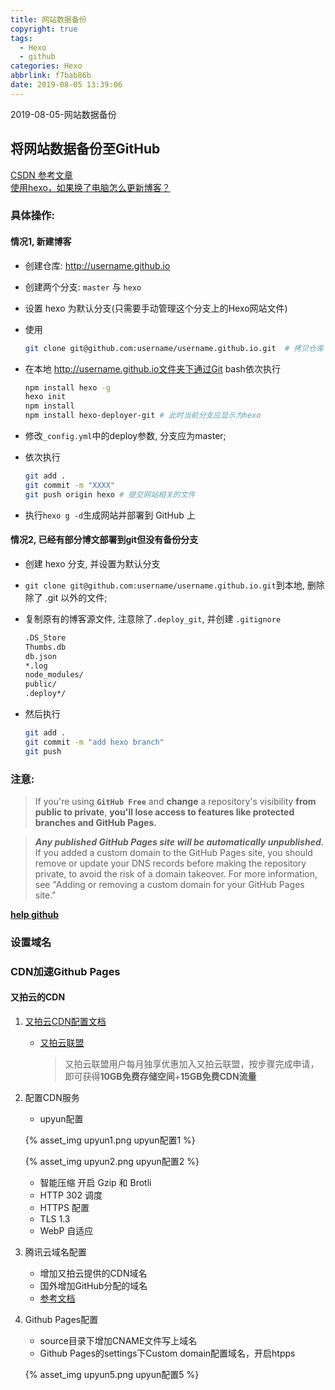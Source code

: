 ```yaml
---
title: 网站数据备份
copyright: true
tags:
  - Hexo
  - github
categories: Hexo
abbrlink: f7bab86b
date: 2019-08-05 13:39:06
---
```

2019-08-05-网站数据备份
<!--more-->

## 将网站数据备份至GitHub
[CSDN 参考文章](https://blog.csdn.net/u012195214/article/details/72721065)   
[使用hexo，如果换了电脑怎么更新博客？](https://www.zhihu.com/question/21193762)  

### 具体操作:
#### 情况1, 新建博客
+ 创建仓库: http://username.github.io
+ 创建两个分支: `master` 与 `hexo` 
+ 设置 hexo 为默认分支(只需要手动管理这个分支上的Hexo网站文件)
+ 使用
  ```bash
  git clone git@github.com:username/username.github.io.git  # 拷贝仓库
  ```

+ 在本地 http://username.github.io文件夹下通过Git bash依次执行
  ```bash
  npm install hexo -g
  hexo init
  npm install
  npm install hexo-deployer-git # 此时当前分支应显示为hexo
  ```

+ 修改`_config.yml`中的deploy参数, 分支应为master;
+ 依次执行
  ```bash
  git add .
  git commit -m "XXXX"
  git push origin hexo # 提交网站相关的文件
  ```

+ 执行`hexo g -d`生成网站并部署到 GitHub 上

#### 情况2, 已经有部分博文部署到git但没有备份分支
+ 创建 hexo 分支, 并设置为默认分支
+ `git clone git@github.com:username/username.github.io.git`到本地, 删除除了 .git 以外的文件;
+ 复制原有的博客源文件, 注意除了`.deploy_git`, 并创建 `.gitignore`
  ```bash
  .DS_Store
  Thumbs.db
  db.json
  *.log
  node_modules/
  public/
  .deploy*/
  ```

+ 然后执行 
  ```bash
  git add .
  git commit -m "add hexo branch" 
  git push
  ```

### 注意:
> If you're using **`GitHub Free`** and **change** a repository's visibility **from public to private**, **you'll lose access to features like protected branches and GitHub Pages.** 

> ***Any published GitHub Pages site will be automatically unpublished.*** If you added a custom domain to the GitHub Pages site, you should remove or update your DNS records before making the repository private, to avoid the risk of a domain takeover. For more information, see "Adding or removing a custom domain for your GitHub Pages site."

**[help github](https://help.github.com/en/articles/setting-repository-visibility)**


### 设置域名


### CDN加速Github Pages
#### 又拍云的CDN
1. [又拍云CDN配置文档](https://help.upyun.com/knowledge-base/cdn-create-service/)

    - [又拍云联盟](https://www.upyun.com/league)
    
      > 又拍云联盟用户每月独享优惠加入又拍云联盟，按步骤完成申请，即可获得**10GB免费存储空间**+**15GB免费CDN流量**

2.  配置CDN服务
    - upyun配置

    {% asset_img upyun1.png upyun配置1 %}

    {% asset_img upyun2.png upyun配置2 %}
    - 智能压缩 开启 Gzip 和 Brotli
    - HTTP 302 调度 
    - HTTPS 配置
    - TLS 1.3
    - WebP 自适应 

3. 腾讯云域名配置

   - 增加又拍云提供的CDN域名
   - 国外增加GitHub分配的域名
   - [参考文档](https://www.hananoryu.cn/posts/221113/)

4. Github Pages配置

   - source目录下增加CNAME文件写上域名
   - Github Pages的settings下Custom domain配置域名，开启htpps

   {% asset_img upyun5.png upyun配置5 %}


